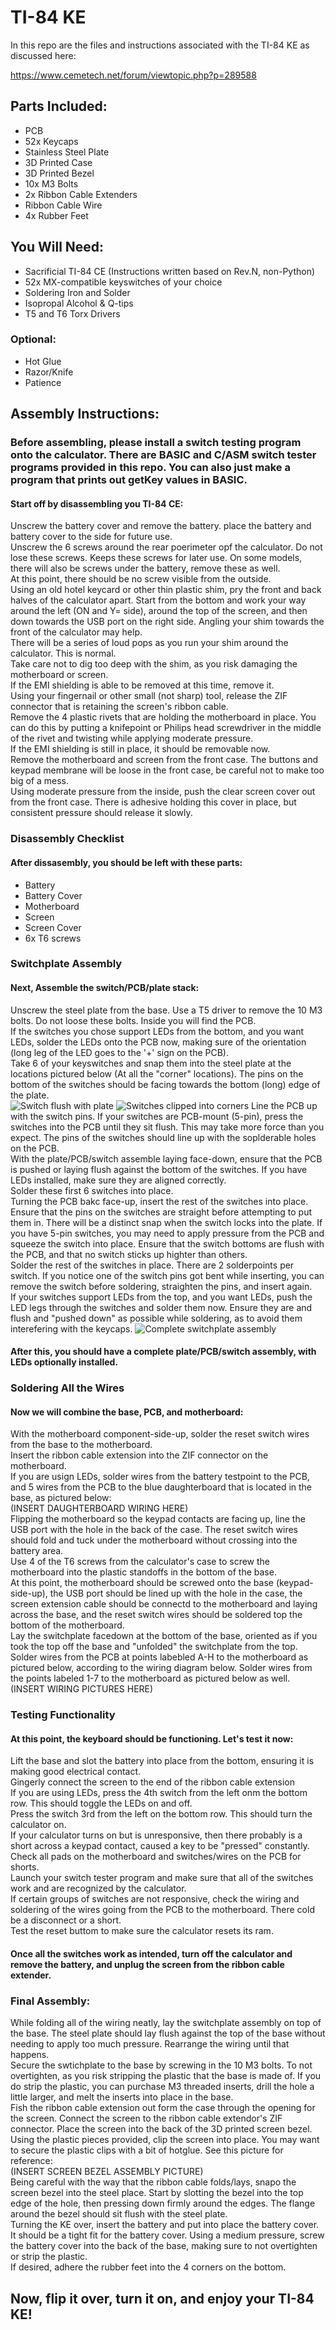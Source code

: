 # TI-84 KE
In this repo are the files and instructions associated with the TI-84 KE as discussed here:

https://www.cemetech.net/forum/viewtopic.php?p=289588


## Parts Included:
* PCB
* 52x Keycaps
* Stainless Steel Plate
* 3D Printed Case
* 3D Printed Bezel
* 10x M3 Bolts
* 2x Ribbon Cable Extenders
* Ribbon Cable Wire
* 4x Rubber Feet

## You Will Need:
* Sacrificial TI-84 CE (Instructions written based on Rev.N, non-Python)
* 52x MX-compatible keyswitches of your choice
* Soldering Iron and Solder
* Isopropal Alcohol & Q-tips
* T5 and T6 Torx Drivers
### Optional:
* Hot Glue
* Razor/Knife
* Patience


## Assembly Instructions:

### Before assembling, please install a switch testing program onto the calculator. There are BASIC and C/ASM switch tester programs provided in this repo. You can also just make a program that prints out getKey values in BASIC.

#### Start off by disassembling you TI-84 CE:

Unscrew the battery cover and remove the battery. place the battery and battery cover to the side for future use.\
Unscrew the 6 screws around the rear poerimeter opf the calculator. Do not lose these screws. Keeps these screws for later use. On some models, there will also be screws under the battery, remove these as well.\
At this point, there should be no screw visible from the outside.\
Using an old hotel keycard or other thin plastic shim, pry the front and back halves of the calculator apart. Start from the bottom and work your way around the left (ON and Y= side), around the top of the screen, and then down towards the USB port on the right side. Angling your shim towards the front of the calculator may help.\
There will be a series of loud pops as you run your shim around the calculator. This is normal.\
Take care not to dig too deep with the shim, as you risk damaging the motherboard or screen.\
If the EMI shielding is able to be removed at this time, remove it.\
Using your fingernail or other small (not sharp) tool, release the ZIF connector that is retaining the screen's ribbon cable.\
Remove the 4 plastic rivets that are holding the motherboard in place. You can do this by putting a knifepoint or Philips head screwdriver in the middle of the rivet and twisting while applying moderate pressure.\
If the EMI shielding is still in place, it should be removable now.\
Remove the motherboard and screen from the front case. The buttons and keypad membrane will be loose in the front case, be careful not to make too big of a mess.\
Using moderate pressure from the inside, push the clear screen cover out from the front case. There is adhesive holding this cover in place, but consistent pressure should release it slowly.

### Disassembly Checklist

#### After dissasembly, you should be left with these parts:
* Battery
* Battery Cover
* Motherboard
* Screen
* Screen Cover
* 6x T6 screws

### Switchplate Assembly

#### Next, Assemble the switch/PCB/plate stack:

Unscrew the steel plate from the base. Use a T5 driver to remove the 10 M3 bolts. Do not loose these bolts. Inside you will find the PCB.\
If the switches you chose support LEDs from the bottom, and you want LEDs, solder the LEDs onto the PCB now, making sure of the orientation (long leg of the LED goes to the '+' sign on the PCB).\
Take 6 of your keyswitches and snap them into the steel plate at the locations pictured below (At all the "corner" locations). The pins on the bottom of the switches should be facing towards the bottom (long) edge of the plate.\
![Switch flush with plate](https://github.com/NCKiser/TI-84-KE/raw/main/Images/1221201021_HDR.jpg)
![Switches clipped into corners](https://github.com/NCKiser/TI-84-KE/raw/main/Images/1221201026_HDR%20-%20Copy.jpg)
Line the PCB up with the switch pins. If your switches are PCB-mount (5-pin), press the switches into the PCB until they sit flush. This may take more force than you expect. The pins of the switches should line up with the soplderable holes on the PCB.\
With the plate/PCB/switch assemble laying face-down, ensure that the PCB is pushed or laying flush against the bottom of the switches. If you have LEDs installed, make sure they are aligned correctly.\
Solder these first 6 switches into place.\
Turning the PCB bakc face-up, insert the rest of the switches into place. Ensure that the pins on the switches are straight before attempting to put them in. There will be a distinct snap when the switch locks into the plate. If you have 5-pin switches, you may need to apply pressure from the PCB and squeeze the switch into place. Ensure that the switch bottoms are flush with the PCB, and that no switch sticks up highter than others.\
Solder the rest of the switches in place. There are 2 solderpoints per switch. If you notice one of the switch pins got bent while inserting, you can remove the switch before soldering, straighten the pins, and insert again.\
If your switches support LEDs from the top, and you want LEDs, push the LED legs through the switches and solder them now. Ensure they are and flush and "pushed down" as possible while soldering, as to avoid them interefering with the keycaps.
![Complete switchplate assembly](https://github.com/NCKiser/TI-84-KE/raw/main/Images/1221201043a_HDR.jpg)

#### After this, you should have a complete plate/PCB/switch assembly, with LEDs optionally installed.

### Soldering All the Wires

#### Now we will combine the base, PCB, and motherboard:

With the motherboard component-side-up, solder the reset switch wires from the base to the motherboard.\
Insert the ribbon cable extension into the ZIF connector on the motherboard.\
If you are usign LEDs, solder wires from the battery testpoint to the PCB, and 5 wires from the PCB to the blue daughterboard that is located in the base, as pictured below:\
(INSERT DAUGHTERBOARD WIRING HERE)\
Flipping the motherboard so the keypad contacts are facing up, line the USB port with the hole in the back of the case. The reset switch wires should fold and tuck under the motherboard without crossing into the battery area.\
Use 4 of the T6 screws from the calculator's case to screw the motherboard into the plastic standoffs in the bottom of the base.\
At this point, the motherboard should be screwed onto the base (keypad-side-up), the USB port should be lined up with the hole in the case, the screen extension cable should be connectd to the motherboard and laying across the base, and the reset switch wires should be soldered top the bottom of the motherboard.\
Lay the switchplate facedown at the bottom of the base, oriented as if you took the top off the base and "unfolded" the switchplate from the top.
Solder wires from the PCB at points labebled A-H to the motherboard as pictured below, according to the wiring diagram below.
Solder wires from the points labeled 1-7 to the motherboard as pictured below as well.\
(INSERT WIRING PICTURES HERE)

### Testing Functionality

#### At this point, the keyboard should be functioning. Let's test it now:

Lift the base and slot the battery into place from the bottom, ensuring it is making good electrical contact.\
Gingerly connect the screen to the end of the ribbon cable extension\
If you are using LEDs, press the 4th switch from the left onm the bottom row. This should toggle the LEDs on and off.\
Press the switch 3rd from the left on the bottom row. This should turn the calculator on.\
If your calculator turns on but is unresponsive, then there probably is a short across a keypad contact, caused a key to be "pressed" constantly. Check all pads on the motherboard and switches/wires on the PCB for shorts.\
Launch your switch tester program and make sure that all of the switches work and are recognized by the calculator.\
If certain groups of switches are not responsive, check the wiring and soldering of the wires going from the PCB to the motherboard. There cold be a disconnect or a short.\
Test the reset buttom to make sure the calculator resets its ram.

#### Once all the switches work as intended, turn off the calculator and remove the battery, and unplug the screen from the ribbon cable extender.

### Final Assembly:

While folding all of the wiring neatly, lay the switchplate assembly on top of the base. The steel plate should lay flush against the top of the base without needing to apply too much pressure. Rearrange the wiring until that happens.\
Secure the swtichplate to the base by screwing in the 10 M3 bolts. To not overtighten, as you risk stripping the plastic that the base is made of. If you do strip the plastic, you can purchase M3 threaded inserts, drill the hole a little larger, and melt the inserts into place in the base.\
Fish the ribbon cable extension out form the case through the opening for the screen. Connect the screen to the ribbon cable extendor's ZIF connector.
Place the screen into the back of the 3D printed screen bezel. Using the plastic pieces provided, clip the screen into place. You may want to secure the plastic clips with a bit of hotglue. See this picture for reference:\
(INSERT SCREEN BEZEL ASSEMBLY PICTURE)\
Being careful with the way that the ribbon cable folds/lays, snapo the screen bezel into the steel place. Start by slotting the bezel into the top edge of the hole, then pressing down firmly around the edges. The flange around the bezel should sit flush with the steel plate.\
Turning the KE over, insert the battery and put into place the battery cover. It should be a tight fit for the battery cover. Using a medium pressure, screw the battery cover into the back of the base, making sure to not overtighten or strip the plastic.\
If desired, adhere the rubber feet into the 4 corners on the bottom.

## Now, flip it over, turn it on, and enjoy your TI-84 KE!
